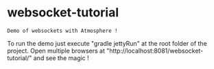 websocket-tutorial
==================

    Demo of websockets with Atmosphere !

To run the demo just execute "gradle jettyRun" at the root folder of the project.
Open multiple browsers at "http://localhost:8081/websocket-tutorial/" and see the magic !
